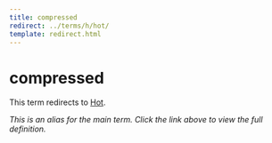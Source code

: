 ```yaml
---
title: compressed
redirect: ../terms/h/hot/
template: redirect.html
---
```


# compressed

This term redirects to [Hot](../terms/h/hot/).

*This is an alias for the main term. Click the link above to view the full definition.*
